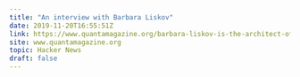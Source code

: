 ```yaml
---
title: "An interview with Barbara Liskov"
date: 2019-11-20T16:55:51Z
link: https://www.quantamagazine.org/barbara-liskov-is-the-architect-of-modern-algorithms-20191120/?utm_medium=RSS&utm_source=hune
site: www.quantamagazine.org
topic: Hacker News
draft: false
---
```

